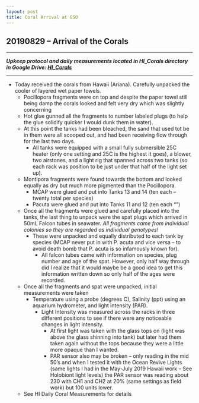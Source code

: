 ```yaml
---
layout: post
title: Coral Arrival at GSO
---
```


## 20190829 – Arrival of the Corals

---
***Upkeep protocol and daily measurements located in HI_Corals directory in Google Drive: [HI_Corals](https://drive.google.com/drive/u/1/folders/1Dxil5Lj1ynvuIuGDWx9_AyqkdplIcCZQ)***

---


- Today received the corals from Hawaii (Ariana). Carefully unpacked the cooler of layered wet paper towels.  
    - Pocillopora fragments were on top and despite the paper towel still being damp the corals looked and felt very dry which was slightly concerning  
    - Hot glue gunned all the fragments to number labeled plugs (to help the glue solidify quicker I would dunk them in water).  
    - At this point the tanks had been bleached, the sand that used tot be in them were all scooped out, and had been receiving flow through for the last two days.  
        - All tanks were equipped with a small fully submersible 25C heater (only one setting and 25C is the highest it goes), a blower, two airstones, and a light rig that spanned across two tanks (so each rack was position to be just under that half of the light set up).  
     - Montipora fragments were found towards the bottom and looked equally as dry but much more pigmented than the Pocillopora.  
        - MCAP were glued and put into Tanks 13 and 14 (ten each – twenty total per species)  
        - Pacuta were glued and put into Tanks 11 and 12 (ten each “”)  
    - Once all the fragments were glued and carefully placed into the tanks, the last thing to unpack were the spat plugs which arrived in 50mL Falcon tubes in seawater. *All fragments came from individual colonies so they are regarded as individual genotypes!*
        - These were unpacked and equally distributed to each tank by species (MCAP never put in with P. acuta and vice versa – to avoid death bomb that P. acuta is so infamously known for).  
            - All falcon tubes came with information on species, plug number and age of the spat. However, only half way through did I realize that it would maybe be a good idea to get this information written down so only half of the ages were recorded. 
    - Once all the fragments and spat were unpacked, initial measurements were taken  
        - Temperature using a probe (degrees C), Salinity (ppt) using an aquarium hydrometer, and light intensity (PAR).  
            - Light Intensity was measured across the racks in three different positions to see if there were any noticeable changes in light intensity.  
                - At first light was taken with the glass tops on (light was above the glass shinning into tank) but later had them taken again without the tops because they were a little more opaque than I wanted.  
                - PAR sensor also may be broken – only reading in the mid 50’s and when I tested it with the Ocean Revive Lights (same lights I had in the May-July 2019 Hawaii work – See Holobiont light levels) the PAR sensor was reading about 230 with CH1 and CH2 at 20% (same settings as field work) but 100 units lower.  
    - See HI Daily Coral Measurements for details
